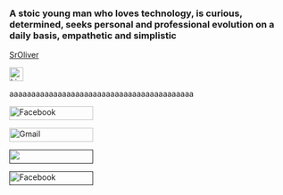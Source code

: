 ### A stoic young man who loves technology, is curious, determined, seeks personal and professional evolution on a daily basis, empathetic and simplistic


<a href="https://www.linkedin.com/in/emerson-oliveira-0564191b4/">SrOliver</a>

<a href="https://www.linkedin.com/in/emerson-oliveira-0564191b4/" rel="nofollow"><img src="https://image.flaticon.com/icons/png/512/174/174857.png" alt="Linkedin Badge" width=25rem height=25rem data-canonical-src="https://img.shields.io/badge/-Emerson%20Oliveira-6633cc?style=flat-square&amp;logo=Linkedin&amp;logoColor=white&amp;link=https://www.linkedin.com/in/emerson-oliveira-0564191b4"></a>

aaaaaaaaaaaaaaaaaaaaaaaaaaaaaaaaaaaaaaaaaa

<a href="https://www.facebook.com/profile.php?id=100064468222184"><img src="https://lh4.googleusercontent.com/V7jUv7adsgr6SstT9lroTMOkB8hnHCpITT5Us6vuTtpmHM5XvcPrzINj5MCcaKcrcX2dM_VPxnfKdER9qvzS=w1600-h761-rw" alt="Facebook" width=150rem height=25rem></a>

<a href="social"><img src="ImagesGdriver" alt="Gmail" width=150rem height=25rem></a>

<a href=" "><img src="https://lh3.googleusercontent.com/KVUnZ5NhU4i5S9Bjd8tdd6mrnafJuqmA7AQSTqsxg8usMZ7gnK5l2L_nLUxLkV0xPH0=w1200-h630-p" alt=" " width=150rem height=25rem></a>

<a href=" "><img src=" " alt="Facebook" width=150rem height=25rem></a>
